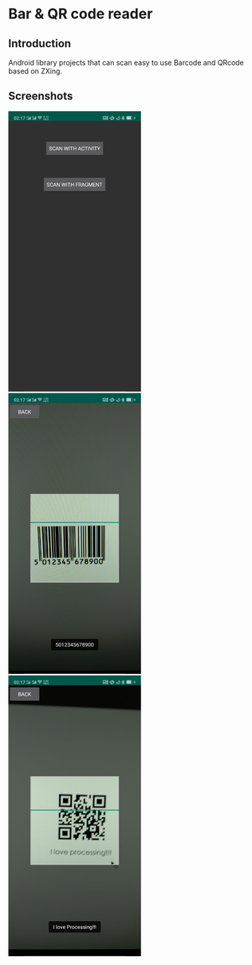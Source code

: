 # Bar & QR code reader

## Introduction

Android library projects that can scan easy to use Barcode and QRcode based on ZXing.

## Screenshots
<img src="/screenshots/image_01.jpeg" width="266">
<img src="/screenshots/image_02.jpeg" width="266">
<img src="/screenshots/image_03.jpeg" width="266">
